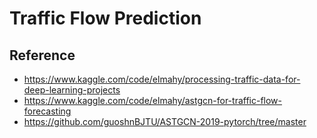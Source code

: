 # Traffic Flow Prediction

## Reference

- https://www.kaggle.com/code/elmahy/processing-traffic-data-for-deep-learning-projects
- https://www.kaggle.com/code/elmahy/astgcn-for-traffic-flow-forecasting
- https://github.com/guoshnBJTU/ASTGCN-2019-pytorch/tree/master